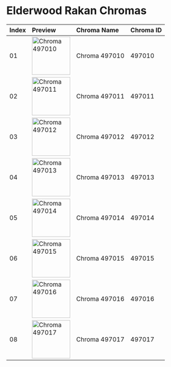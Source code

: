 # Elderwood Rakan Chromas

| Index | Preview | Chroma Name | Chroma ID |
|:---|:---|:---|:---|
| 01 | <img src='https://raw.communitydragon.org/latest/plugins/rcp-be-lol-game-data/global/default/v1/champion-chroma-images/497/497010.png' alt='Chroma 497010' width='100'> | Chroma 497010 | 497010 |
| 02 | <img src='https://raw.communitydragon.org/latest/plugins/rcp-be-lol-game-data/global/default/v1/champion-chroma-images/497/497011.png' alt='Chroma 497011' width='100'> | Chroma 497011 | 497011 |
| 03 | <img src='https://raw.communitydragon.org/latest/plugins/rcp-be-lol-game-data/global/default/v1/champion-chroma-images/497/497012.png' alt='Chroma 497012' width='100'> | Chroma 497012 | 497012 |
| 04 | <img src='https://raw.communitydragon.org/latest/plugins/rcp-be-lol-game-data/global/default/v1/champion-chroma-images/497/497013.png' alt='Chroma 497013' width='100'> | Chroma 497013 | 497013 |
| 05 | <img src='https://raw.communitydragon.org/latest/plugins/rcp-be-lol-game-data/global/default/v1/champion-chroma-images/497/497014.png' alt='Chroma 497014' width='100'> | Chroma 497014 | 497014 |
| 06 | <img src='https://raw.communitydragon.org/latest/plugins/rcp-be-lol-game-data/global/default/v1/champion-chroma-images/497/497015.png' alt='Chroma 497015' width='100'> | Chroma 497015 | 497015 |
| 07 | <img src='https://raw.communitydragon.org/latest/plugins/rcp-be-lol-game-data/global/default/v1/champion-chroma-images/497/497016.png' alt='Chroma 497016' width='100'> | Chroma 497016 | 497016 |
| 08 | <img src='https://raw.communitydragon.org/latest/plugins/rcp-be-lol-game-data/global/default/v1/champion-chroma-images/497/497017.png' alt='Chroma 497017' width='100'> | Chroma 497017 | 497017 |
